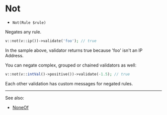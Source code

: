 # Not

- `Not(Rule $rule)`

Negates any rule.

```php
v::not(v::ip())->validate('foo'); // true
```

In the sample above, validator returns true because 'foo' isn't an IP Address.

You can negate complex, grouped or chained validators as well:

```php
v::not(v::intVal()->positive())->validate(-1.5); // true
```

Each other validation has custom messages for negated rules.

***
See also:

  * [NoneOf](NoneOf.md)

